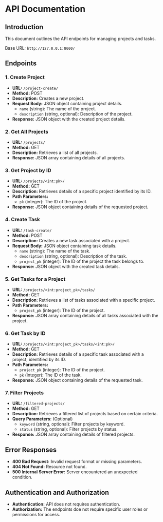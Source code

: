 # API Documentation
## Introduction
This document outlines the API endpoints for managing projects and tasks.

Base URL: `http://127.0.0.1:8000/`

## Endpoints

### 1. Create Project
- **URL:** `/project-create/`
- **Method:** POST
- **Description:** Creates a new project.
- **Request Body:** JSON object containing project details.
    - `name` (string): The name of the project.
    - `description` (string, optional): Description of the project.
- **Response:** JSON object with the created project details.

### 2. Get All Projects
- **URL:** `/projects/`
- **Method:** GET
- **Description:** Retrieves a list of all projects.
- **Response:** JSON array containing details of all projects.

### 3. Get Project by ID
- **URL:** `/projects/<int:pk>/`
- **Method:** GET
- **Description:** Retrieves details of a specific project identified by its ID.
- **Path Parameters:**
    - `pk` (integer): The ID of the project.
- **Response:** JSON object containing details of the requested project.

### 4. Create Task
- **URL:** `/task-create/`
- **Method:** POST
- **Description:** Creates a new task associated with a project.
- **Request Body:** JSON object containing task details.
    - `name` (string): The name of the task.
    - `description` (string, optional): Description of the task.
    - `project_pk` (integer): The ID of the project the task belongs to.
- **Response:** JSON object with the created task details.

### 5. Get Tasks for a Project
- **URL:** `/projects/<int:project_pk>/tasks/`
- **Method:** GET
- **Description:** Retrieves a list of tasks associated with a specific project.
- **Path Parameters:**
    - `project_pk` (integer): The ID of the project.
- **Response:** JSON array containing details of all tasks associated with the project.

### 6. Get Task by ID
- **URL:** `/projects/<int:project_pk>/tasks/<int:pk>/`
- **Method:** GET
- **Description:** Retrieves details of a specific task associated with a project, identified by its ID.
- **Path Parameters:**
    - `project_pk` (integer): The ID of the project.
    - `pk` (integer): The ID of the task.
- **Response:** JSON object containing details of the requested task.

### 7. Filter Projects
- **URL:** `/filtered-projects/`
- **Method:** GET
- **Description:** Retrieves a filtered list of projects based on certain criteria.
- **Query Parameters:** (Optional)
    - `keyword` (string, optional): Filter projects by keyword.
    - `status` (string, optional): Filter projects by status.
- **Response:** JSON array containing details of filtered projects.

## Error Responses
- **400 Bad Request:** Invalid request format or missing parameters.
- **404 Not Found:** Resource not found.
- **500 Internal Server Error:** Server encountered an unexpected condition.

## Authentication and Authorization
- **Authentication:** API does not requires authentication.
- **Authorization:** The endpoints doe not require specific user roles or permissions for access.